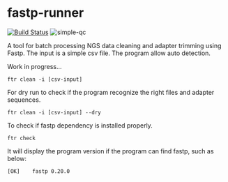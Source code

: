 # fastp-runner
[![Build Status](https://www.travis-ci.com/hhandika/fastp-runner.svg?branch=main)](https://www.travis-ci.com/hhandika/fastp-runner)
![simple-qc](https://github.com/hhandika/fastp-runner/workflows/fastp-runner/badge.svg)

A tool for batch processing NGS data cleaning and adapter trimming using Fastp. The input is a simple csv file. The program allow auto detection.  

Work in progress...

```
ftr clean -i [csv-input]
```

For dry run to check if the program recognize the right files and adapter sequences.

```
ftr clean -i [csv-input] --dry
```

To check if fastp dependency is installed properly.

```
ftr check
```

It will display the program version if the program can find fastp, such as below:

```
[OK]    fastp 0.20.0
```